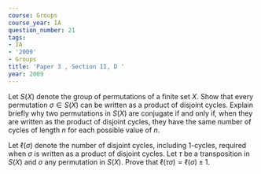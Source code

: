```yaml
---
course: Groups
course_year: IA
question_number: 21
tags:
- IA
- '2009'
- Groups
title: 'Paper 3 , Section II, D '
year: 2009
---
```




Let $S(X)$ denote the group of permutations of a finite set $X$. Show that every permutation $\sigma \in S(X)$ can be written as a product of disjoint cycles. Explain briefly why two permutations in $S(X)$ are conjugate if and only if, when they are written as the product of disjoint cycles, they have the same number of cycles of length $n$ for each possible value of $n$.

Let $\ell(\sigma)$ denote the number of disjoint cycles, including 1-cycles, required when $\sigma$ is written as a product of disjoint cycles. Let $\tau$ be a transposition in $S(X)$ and $\sigma$ any permutation in $S(X)$. Prove that $\ell(\tau \sigma)=\ell(\sigma) \pm 1$.